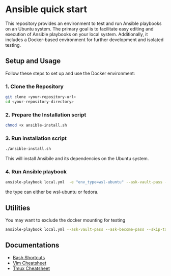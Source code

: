 # Ansible quick start

This repository provides an environment to test and run Ansible playbooks on an Ubuntu system. The primary goal is to facilitate easy editing and execution of Ansible playbooks on your local system. Additionally, it includes a Docker-based environment for further development and isolated testing.

## Setup and Usage

Follow these steps to set up and use the Docker environment:

### 1. Clone the Repository

```bash
git clone <your-repository-url>
cd <your-repository-directory>
```
### 2. Prepare the Installation script

```bash
chmod +x ansible-install.sh
```

### 3. Run installation script

```bash
./ansible-install.sh
```
This will install Ansibile and its dependencies on the Ubuntu system.


### 4. Run Ansible playbook

```bash
ansible-playbook local.yml  -e "env_type=wsl-ubuntu" --ask-vault-pass --ask-become-pass
```
the type can either be wsl-ubuntu or fedora.

## Utilities

You may want to  exclude the docker mounting for testing

```bash
ansible-playbook local.yml --ask-vault-pass --ask-become-pass --skip-tags "docker-build"
```

##  Documentations
* [Bash Shortcuts](./doc/bash_shortcuts.md)
* [Vim Cheatsheet](./doc/vim_cht.md)
* [Tmux Cheatsheet](./doc/tmux_cht.md)
